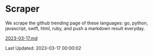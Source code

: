 # Scraper

We scrape the github trending page of these languages: go, python, javascript, swift, html, ruby, and push a markdown result everyday.

[2023-03-17.md](https://github.com/henson/Scraper/blob/master/2023-03-17.md)

Last Updated: 2023-03-17 00:00:02